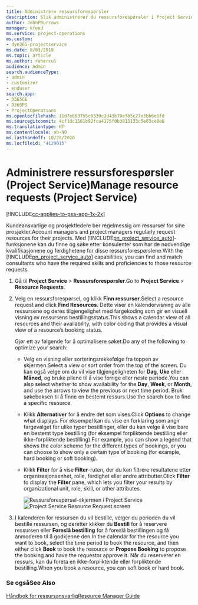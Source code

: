 ```yaml
---
title: Administrere ressursforespørsler
description: Slik administrerer du ressursforespørsler i Project Service
author: JohnPBurrows
manager: kfend
ms.service: project-operations
ms.custom:
- dyn365-projectservice
ms.date: 8/03/2018
ms.topic: article
ms.author: ruhercul
audience: Admin
search.audienceType:
- admin
- customizer
- enduser
search.app:
- D365CE
- D365PS
- ProjectOperations
ms.openlocfilehash: 11d7e603755c9339c2d43b79ef65c27e3bb6e6fd
ms.sourcegitcommit: 4cf1dc1561b92fca4175f0b3813133c5e63ce8e6
ms.translationtype: HT
ms.contentlocale: nb-NO
ms.lasthandoff: 10/28/2020
ms.locfileid: "4129015"
---
```

# <a name="manage-resource-requests-project-service"></a><span data-ttu-id="bf02e-103">Administrere ressursforespørsler (Project Service)</span><span class="sxs-lookup"><span data-stu-id="bf02e-103">Manage resource requests (Project Service)</span></span>

[!INCLUDE[cc-applies-to-psa-app-1x-2x](../includes/cc-applies-to-psa-app-1x-2x.md)]

<span data-ttu-id="bf02e-104">Kundeansvarlige og prosjektledere ber regelmessig om ressurser for sine prosjekter.</span><span class="sxs-lookup"><span data-stu-id="bf02e-104">Account managers and project managers regularly request resources for their projects.</span></span> <span data-ttu-id="bf02e-105">Med [!INCLUDE[pn_project_service_auto](../includes/pn-project-service-auto.md)]-funksjonene kan du finne og søke etter konsulenter som har de nødvendige kvalifikasjonene og ferdighetene for disse ressursforespørslene.</span><span class="sxs-lookup"><span data-stu-id="bf02e-105">With the [!INCLUDE[pn_project_service_auto](../includes/pn-project-service-auto.md)] capabilities, you can find and match consultants who have the required skills and proficiencies to those resource requests.</span></span>  
  
1. <span data-ttu-id="bf02e-106">Gå til **Project Service** > **Ressursforespørsler**.</span><span class="sxs-lookup"><span data-stu-id="bf02e-106">Go to **Project Service** > **Resource Requests**.</span></span>  
  
2. <span data-ttu-id="bf02e-107">Velg en ressursforespørsel, og klikk **Finn ressurser**.</span><span class="sxs-lookup"><span data-stu-id="bf02e-107">Select a resource request and click **Find Resources**.</span></span> <span data-ttu-id="bf02e-108">Dette viser en kalendervisning av alle ressursene og deres tilgjengelighet med fargekoding som gir en visuell visning av ressursens bestillingsstatus.</span><span class="sxs-lookup"><span data-stu-id="bf02e-108">This shows a calendar view of all resources and their availability, with color coding that provides a visual view of a resource’s booking status.</span></span>  
  
    <span data-ttu-id="bf02e-109">Gjør ett av følgende for å optimalisere søket:</span><span class="sxs-lookup"><span data-stu-id="bf02e-109">Do any of the following to optimize your search:</span></span>  
  
   -   <span data-ttu-id="bf02e-110">Velg en visning eller sorteringsrekkefølge fra toppen av skjermen.</span><span class="sxs-lookup"><span data-stu-id="bf02e-110">Select a view or sort order from the top of the screen.</span></span> <span data-ttu-id="bf02e-111">Du kan også velge om du vil vise tilgjengeligheten for **Dag**, **Uke** eller **Måned**, og bruke pilene til å vise forrige eller neste periode.</span><span class="sxs-lookup"><span data-stu-id="bf02e-111">You can also select whether to show availability for the **Day**, **Week**, or **Month**, and use the arrows to view the previous or next time period.</span></span> <span data-ttu-id="bf02e-112">Bruk søkeboksen til å finne en bestemt ressurs.</span><span class="sxs-lookup"><span data-stu-id="bf02e-112">Use the search box to find a specific resource.</span></span>  
  
   -   <span data-ttu-id="bf02e-113">Klikk **Alternativer** for å endre det som vises.</span><span class="sxs-lookup"><span data-stu-id="bf02e-113">Click **Options** to change what displays.</span></span> <span data-ttu-id="bf02e-114">For eksempel kan du vise en forklaring som angir fargevalget for ulike typer bestillinger, eller du kan velge å vise bare en bestemt type bestilling (for eksempel forpliktende bestilling eller ikke-forpliktende bestilling).</span><span class="sxs-lookup"><span data-stu-id="bf02e-114">For example, you can show a legend that shows the color scheme for the different types of bookings, or you can choose to show only a certain type of booking (for example, hard booking or soft booking).</span></span>  
  
   -   <span data-ttu-id="bf02e-115">Klikk **Filter** for å vise **Filter**-ruten, der du kan filtrere resultatene etter organisasjonsenhet, rolle, ferdighet eller andre attributter.</span><span class="sxs-lookup"><span data-stu-id="bf02e-115">Click **Filter** to display the **Filter** pane, which lets you filter your results by organizational unit, role, skill, or other attributes.</span></span>  
  
       <span data-ttu-id="bf02e-116">![Ressursforespørsel-skjermen i Project Service](../psa/media/project-service-resource-request-screen.png "Ressursforespørsel-skjermen i Project Service")</span><span class="sxs-lookup"><span data-stu-id="bf02e-116">![Project Service Resource Request screen](../psa/media/project-service-resource-request-screen.png "Project Service Resource Request screen")</span></span>  
  
3. <span data-ttu-id="bf02e-117">I kalenderen for ressursen du vil bestille, velger du perioden du vil bestille ressursen, og deretter klikker du **Bestill** for å reservere ressursen eller **Foreslå bestilling** for å foreslå bestillingen og få anmoderen til å godkjenne den.</span><span class="sxs-lookup"><span data-stu-id="bf02e-117">In the calendar for the resource you want to book, select the time period to book the resource, and then either click **Book** to book the resource or **Propose Booking** to propose the booking and have the requestor approve it.</span></span> <span data-ttu-id="bf02e-118">Når du reserverer en ressurs, kan du foreta en ikke-forpliktende eller forpliktende bestilling.</span><span class="sxs-lookup"><span data-stu-id="bf02e-118">When you book a resource, you can soft book or hard book.</span></span>  
  
### <a name="see-also"></a><span data-ttu-id="bf02e-119">Se også</span><span class="sxs-lookup"><span data-stu-id="bf02e-119">See Also</span></span>  
 [<span data-ttu-id="bf02e-120">Håndbok for ressursansvarlig</span><span class="sxs-lookup"><span data-stu-id="bf02e-120">Resource Manager Guide</span></span>](../psa/resource-manager-guide.md)
